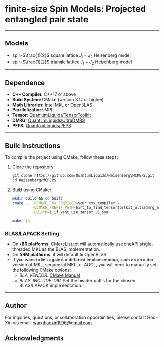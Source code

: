 # finite-size Spin Models: Projected entangled pair state


___

## Models

- spin-$\frac{1}{2}$ square lattice $J_1-J_2$ Heisenberg model
- spin-$\frac{1}{2}$ triangle lattice $J_1-J_2$ Heisenberg model

---
## Dependence

- **C++ Compiler:** C++17 or above
- **Build System:** CMake (version 3.12 or higher)
- **Math Libraries:** Intel MKL or OpenBLAS
- **Parallelization:** MPI
- **Tensor:** [QuantumLiquids/TensorToolkit](https://github.com/QuantumLiquids/TensorToolkit)
- **DMRG:** [QuantumLiquids/UltraDMRG](https://github.com/QuantumLiquids/UltraDMRG)
- **PEPS:** [QuantumLiquids/PEPS](https://github.com/QuantumLiquids/PEPS)

___

## Build Instructions

To compile the project using CMake, follow these steps:

1. Clone the repository:
   ```bash
   git clone https://github.com/QuantumLiquids/HeisenbergVMCPEPS.git
   cd HeisenbergVMCPEPS
   ```

2. Build using CMake:
   ```bash
   mkdir build && cd build
   cmake .. -DCMAKE_CXX_COMPILER=your_cxx_compiler \
            -DCMAKE_PREFIX_PATH=hint_to_find_tensortoolkit_ultradmrg_and_peps \
            -DU1SYM=1_if_want_use_tensor_u1_sym

   make -j4 
   ```

### BLAS/LAPACK Setting:
- On **x86 platforms**, CMakeList.txt will automatically use oneAPI single-threaded MKL as the BLAS implementation.
- On **ARM platforms**, it will default to OpenBLAS.
- If you want to link against a different implementation, such as an older version of MKL, sequential MKL, or AOCL, you will need to manually set the following CMake options:
    - *BLA_VENDOR*: [CMake Manual](https://cmake.org/cmake/help/latest/module/FindBLAS.html)
    - *BLAS_INCLUDE_DIR*: Set the header paths for the chosen BLAS/LAPACK implementation.

---

## Author

For inquiries, questions, or collaboration opportunities, please contact Hao-Xin via email:
[wanghaoxin1996@gmail.com](mailto:wanghaoxin1996@gmail.com).

## Acknowledgments
